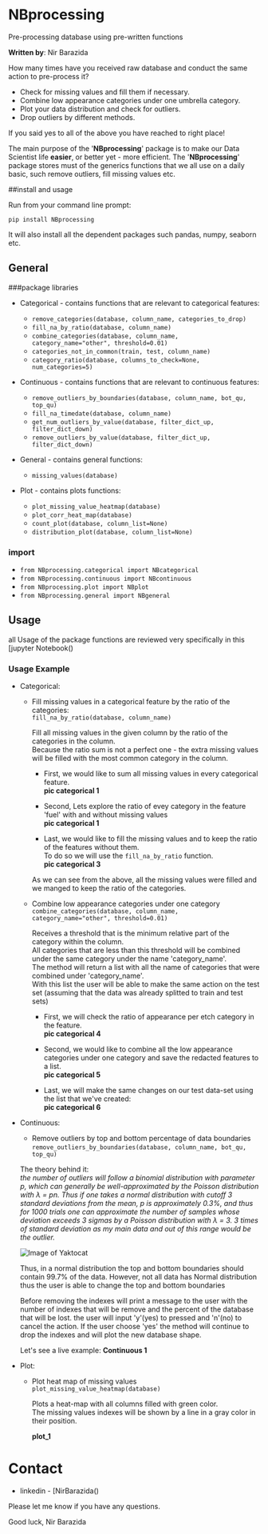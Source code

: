 # NBprocessing 

Pre-processing database using pre-written functions

**Written by**: Nir Barazida


How many times have you received raw database and conduct the same action to pre-process it?
 - Check for missing values and fill them if necessary.
 - Combine low appearance categories under one umbrella category. 
 - Plot your data distribution and check for outliers.
 - Drop outliers by different methods.
 
 If you said yes to all of the above you have reached to right place!
 
The main purpose of the '**NBprocessing**' package is to make our Data Scientist life **easier**, or better yet - more efficient.
The '**NBprocessing**' package stores must of the generics functions that we all use on a daily basic, such remove outliers, fill missing values etc.


##install and usage

Run from your command line prompt:
 
`pip install NBprocessing`
 
 It will also install all the dependent packages such pandas, numpy, seaborn etc.

## General
###package libraries
- Categorical - contains functions that are relevant to categorical features:

    - `remove_categories(database, column_name, categories_to_drop)`
    - `fill_na_by_ratio(database, column_name)`
    - `combine_categories(database, column_name, category_name="other", threshold=0.01)`
    - `categories_not_in_common(train, test, column_name)`
    - `category_ratio(database, columns_to_check=None, num_categories=5)` 
    
- Continuous - contains functions that are relevant to continuous features:

    - `remove_outliers_by_boundaries(database, column_name, bot_qu, top_qu)` 
    - `fill_na_timedate(database, column_name)`
    - `get_num_outliers_by_value(database, filter_dict_up, filter_dict_down)`
    - `remove_outliers_by_value(database, filter_dict_up, filter_dict_down)`
    
- General - contains general functions:

    - `missing_values(database)`
    
- Plot - contains plots functions:

    - `plot_missing_value_heatmap(database)`
    - `plot_corr_heat_map(database)`
    - `count_plot(database, column_list=None)`
    - `distribution_plot(database, column_list=None)`


### import
- `from NBprocessing.categorical import NBcategorical`
- `from NBprocessing.continuous import NBcontinuous`
- `from NBprocessing.plot import NBplot`
- `from NBprocessing.general import NBgeneral`


## Usage

all Usage of the package functions are reviewed very specifically in this [jupyter Notebook() 

### Usage Example

- Categorical:
    - Fill missing values in a categorical feature by the ratio of the categories:\
    `fill_na_by_ratio(database, column_name)`
    
        Fill all missing values in the given column by the ratio of the categories in the column.\
        Because the ratio sum is not a perfect one - the extra missing values will be filled with the most common category in the column.
        
       - First, we would like to sum all missing values in every categorical feature.\
            **pic categorical 1** 
       
       - Second, Lets explore the ratio of evey category in the feature 'fuel' with and without missing values\
            **pic categorical 1** 
       
       - Last, we would like to fill the missing values and to keep the ratio of the features without them.\
       To do so we will use the `fill_na_by_ratio` function.\
             **pic categorical 3**
             
       As we can see from the above, all the missing values were filled and we manged to keep the ratio of the categories.
      
    - Combine low appearance categories under one category\
     `combine_categories(database, column_name, category_name="other", threshold=0.01)`
     
        Receives a threshold that is the minimum relative part of the category within the column.\
        All categories that are less than this threshold will be combined under the same category
        under the name 'category_name'.\
        The method will return a list with all the name of categories that were combined under 'category_name'.\
        With this list the user will be able to make the same action on the test set (assuming that the data
        was already splitted to train and test sets)

       - First, we will check the ratio of appearance per etch category in the feature.\
            **pic categorical 4**
            
       - Second, we would like to combine all the low appearance categories under one category and save the redacted features to a list.\
            **pic categorical 5**
            
       - Last, we will make the same changes on our test data-set using the list that we've created:\
            **pic categorical 6**
                
- Continuous:
    - Remove outliers by top and bottom percentage of data boundaries 
     `remove_outliers_by_boundaries(database, column_name, bot_qu, top_qu)`
    
    The theory behind it:\
        _the number of outliers  will follow a binomial distribution with parameter p, which can generally be
        well-approximated by the Poisson distribution with λ = pn. Thus if one takes a normal distribution with
        cutoff 3 standard deviations from the mean, p is approximately 0.3%, and thus for 1000 trials one can
        approximate the number of samples whose deviation exceeds 3 sigmas by a Poisson distribution with λ = 3.
        3 times of standard deviation as my main data and out of this range would be the outlier._
        
     ![Image of Yaktocat](https://i.stack.imgur.com/AxYue.png)

    Thus, in a normal distribution the top and bottom boundaries should contain 99.7% of the data.
    However, not all data has Normal distribution thus the user is able to change the top and bottom boundaries

    Before removing the indexes will print a message to the user with the number of indexes that
    will be remove and the percent of the database that will be lost.
    the user will input 'y'(yes) to pressed and 'n'(no) to cancel the action.
    If the user choose 'yes' the method will continue to drop the indexes and will
    plot the new database shape.
    
    Let's see a live example:
        **Continuous 1**
        
- Plot:
    - Plot heat map of missing values
     `plot_missing_value_heatmap(database)`
     
        Plots a heat-map with all columns filled with green color.\
        The missing values indexes will be shown by a line in a gray color in their position.
        
        **plot_1**
        
# Contact
- linkedin - [NirBarazida()

Please let me know if you have any questions.

Good luck,
Nir Barazida